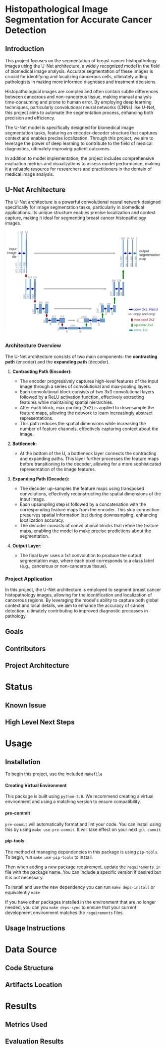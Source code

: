 # Histopathological Image Segmentation for Accurate Cancer Detection

## Introduction
This project focuses on the segmentation of breast cancer histopathology images using the U-Net architecture, a widely recognized model in the field of biomedical image analysis. Accurate segmentation of these images is crucial for identifying and localizing cancerous cells, ultimately aiding pathologists in making more informed diagnoses and treatment decisions.

Histopathological images are complex and often contain subtle differences between cancerous and non-cancerous tissue, making manual analysis time-consuming and prone to human error. By employing deep learning techniques, particularly convolutional neural networks (CNNs) like U-Net, this project aims to automate the segmentation process, enhancing both precision and efficiency.

The U-Net model is specifically designed for biomedical image segmentation tasks, featuring an encoder-decoder structure that captures context and enables precise localization. Through this project, we aim to leverage the power of deep learning to contribute to the field of medical diagnostics, ultimately improving patient outcomes.

In addition to model implementation, the project includes comprehensive evaluation metrics and visualizations to assess model performance, making it a valuable resource for researchers and practitioners in the domain of medical image analysis.


## U-Net Architecture
The U-Net architecture is a powerful convolutional neural network designed specifically for image segmentation tasks, particularly in biomedical applications. Its unique structure enables precise localization and context capture, making it ideal for segmenting breast cancer histopathology images.

![U-Net Architecture](images/u-net-architecture.png)


### Architecture Overview
The U-Net architecture consists of two main components: the **contracting path** (encoder) and the **expanding path** (decoder). 

1. **Contracting Path (Encoder):**
   - The encoder progressively captures high-level features of the input image through a series of convolutional and max-pooling layers.
   - Each convolutional block consists of two 3x3 convolutional layers followed by a ReLU activation function, effectively extracting features while maintaining spatial hierarchies.
   - After each block, max pooling (2x2) is applied to downsample the feature maps, allowing the network to learn increasingly abstract representations.
   - This path reduces the spatial dimensions while increasing the number of feature channels, effectively capturing context about the image.

2. **Bottleneck:**
   - At the bottom of the U, a bottleneck layer connects the contracting and expanding paths. This layer further processes the feature maps before transitioning to the decoder, allowing for a more sophisticated representation of the image features.

3. **Expanding Path (Decoder):**
   - The decoder up-samples the feature maps using transposed convolutions, effectively reconstructing the spatial dimensions of the input image.
   - Each upsampling step is followed by a concatenation with the corresponding feature maps from the encoder. This skip connection preserves spatial information lost during downsampling, enhancing localization accuracy.
   - The decoder consists of convolutional blocks that refine the feature maps, enabling the model to make precise predictions about the segmentation.

4. **Output Layer:**
   - The final layer uses a 1x1 convolution to produce the output segmentation map, where each pixel corresponds to a class label (e.g., cancerous or non-cancerous tissue).

### Project Application
In this project, the U-Net architecture is employed to segment breast cancer histopathology images, allowing for the identification and localization of cancerous regions. By leveraging the model's ability to capture both global context and local details, we aim to enhance the accuracy of cancer detection, ultimately contributing to improved diagnostic processes in pathology.
## Goals
## Contributors
## Project Architecture


# Status
## Known Issue
## High Level Next Steps


# Usage
## Installation
To begin this project, use the included `Makefile`

#### Creating Virtual Environment

This package is built using `python-3.8`. 
We recommend creating a virtual environment and using a matching version to ensure compatibility.

#### pre-commit

`pre-commit` will automatically format and lint your code. You can install using this by using
`make use-pre-commit`. It will take effect on your next `git commit`

#### pip-tools

The method of managing dependencies in this package is using `pip-tools`. To begin, run `make use-pip-tools` to install. 

Then when adding a new package requirement, update the `requirements.in` file with 
the package name. You can include a specific version if desired but it is not necessary. 

To install and use the new dependency you can run `make deps-install` or equivalently `make`

If you have other packages installed in the environment that are no longer needed, you can you `make deps-sync` to ensure that your current development environment matches the `requirements` files. 

## Usage Instructions


# Data Source
## Code Structure
## Artifacts Location

# Results
## Metrics Used
## Evaluation Results